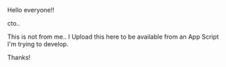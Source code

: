 Hello everyone!!

cto..

This is not from me.. I Upload this here to be available from an App Script I'm trying to develop.

Thanks!
